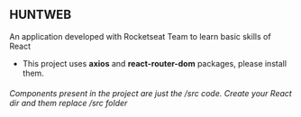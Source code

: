 ## HUNTWEB

An application developed with Rocketseat Team to learn basic skills of React

 * This project uses **axios** and **react-router-dom** packages, please install them.
 
 ###### Components present in the project are just the /src code. Create your React dir and them replace /src folder
